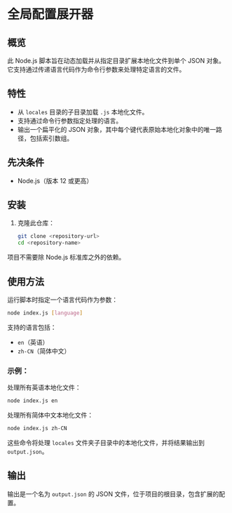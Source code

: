 # 全局配置展开器

## 概览
此 Node.js 脚本旨在动态加载并从指定目录扩展本地化文件到单个 JSON 对象。它支持通过传递语言代码作为命令行参数来处理特定语言的文件。

## 特性
- 从 `locales` 目录的子目录加载 `.js` 本地化文件。
- 支持通过命令行参数指定处理的语言。
- 输出一个扁平化的 JSON 对象，其中每个键代表原始本地化对象中的唯一路径，包括索引数组。

## 先决条件
- Node.js（版本 12 或更高）

## 安装
1. 克隆此仓库：
   ```bash
   git clone <repository-url>
   cd <repository-name>
   ```
项目不需要除 Node.js 标准库之外的依赖。

## 使用方法
运行脚本时指定一个语言代码作为参数：
```bash
node index.js [language]
```
支持的语言包括：
- `en`（英语）
- `zh-CN`（简体中文）

### 示例：
处理所有英语本地化文件：
```bash
node index.js en
```

处理所有简体中文本地化文件：
```bash
node index.js zh-CN
```

这些命令将处理 `locales` 文件夹子目录中的本地化文件，并将结果输出到 `output.json`。

## 输出
输出是一个名为 `output.json` 的 JSON 文件，位于项目的根目录，包含扩展的配置。
